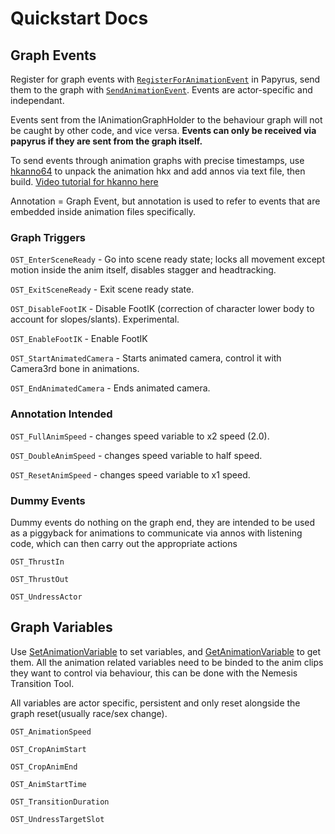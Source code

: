 # Quickstart Docs
## Graph Events
Register for graph events with [`RegisterForAnimationEvent`](https://www.creationkit.com/index.php?title=RegisterForAnimationEvent_-_Form) in Papyrus, send them to the graph with [`SendAnimationEvent`](https://www.creationkit.com/index.php?title=SendAnimationEvent_-_Debug). Events are actor-specific and independant.

Events sent from the IAnimationGraphHolder to the behaviour graph will not be caught by other code, and vice versa. **Events can only be received via papyrus if they are sent from the graph itself.**

To send events through animation graphs with precise timestamps, use [hkanno64](https://www.nexusmods.com/skyrimspecialedition/mods/54244) to unpack the animation hkx and add annos via text file, then build. [Video tutorial for hkanno here](https://www.youtube.com/watch?v=VFwW9dVUZiE)

Annotation = Graph Event, but annotation is used to refer to events that are embedded inside animation files specifically.
### Graph Triggers
`OST_EnterSceneReady` - Go into scene ready state; locks all movement except motion inside the anim itself, disables stagger and headtracking. 

`OST_ExitSceneReady` - Exit scene ready state.

`OST_DisableFootIK` - Disable FootIK (correction of character lower body to account for slopes/slants). Experimental.

`OST_EnableFootIK` - Enable FootIK

`OST_StartAnimatedCamera` - Starts animated camera, control it with Camera3rd bone in animations.

`OST_EndAnimatedCamera` - Ends animated camera.


### Annotation Intended
`OST_FullAnimSpeed` - changes speed variable to x2 speed (2.0). 

`OST_DoubleAnimSpeed` - changes speed variable to half speed.

`OST_ResetAnimSpeed` - changes speed variable to x1 speed.

### Dummy Events
Dummy events do nothing on the graph end, they are intended to be used as a piggyback for animations to communicate via annos with listening code, which can then carry out the appropriate actions

`OST_ThrustIn`

`OST_ThrustOut`

`OST_UndressActor`


## Graph Variables
Use [SetAnimationVariable<Type>](https://www.creationkit.com/index.php?title=SetAnimationVariableInt_-_ObjectReference) to set variables, and [GetAnimationVariable<Type>](https://www.creationkit.com/index.php?title=GetAnimationVariableInt_-_ObjectReference) to get them. All the animation related variables need to be binded to the anim clips they want to control via behaviour, this can be done with the Nemesis Transition Tool.
  
All variables are actor specific, persistent and only reset alongside the graph reset(usually race/sex change). 
  
`OST_AnimationSpeed`
  
`OST_CropAnimStart` 
  
`OST_CropAnimEnd`
  
`OST_AnimStartTime`
  
`OST_TransitionDuration`
  
`OST_UndressTargetSlot`
  

